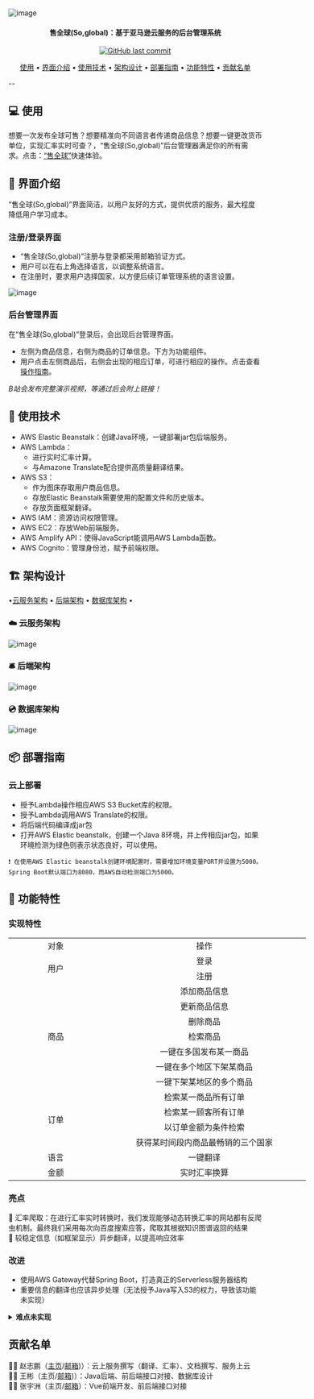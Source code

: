 
#
![image](https://github.com/Oran-Ac/aws-hackathon-2021/blob/master/head.png)
<h4 align="center">售全球(So,global)：基于亚马逊云服务的后台管理系统</h4>


<p align="center">
    <a href="https://github.com/Oran-Ac/aws-hackathon-2021/commits/master">
    <img src="https://img.shields.io/github/last-commit/Oran-Ac/aws-hackathon-2021.svg?style=flat-square&logo=github&logoColor=white"
         alt="GitHub last commit">

</p>
<p align="center">
  <a href="#computer-%E4%BD%BF%E7%94%A8">使用</a> •
  <a href="#rocket-界面介绍">界面介绍</a> •
  <a href="#page_with_curl-使用技术">使用技术</a> •
  <a href="#%EF%B8%8F-架构设计">架构设计</a> •
  <a href="#-部署指南">部署指南</a> •
  <a href="#-功能特性">功能特性</a> •
  <a href="#贡献名单">贡献名单</a> 
</p>

--

## :computer: 使用
想要一次发布全球可售？想要精准向不同语言者传递商品信息？想要一键更改货币单位，实现汇率实时可查？，“售全球(So,global)”后台管理器满足你的所有需求。点击：[“售全球”](http://soglobal-env.eba-gyvuqgty.us-east-1.elasticbeanstalk.com/)快速体验。






## :rocket: 界面介绍
“售全球(So,global)”界面简洁，以用户友好的方式，提供优质的服务，最大程度降低用户学习成本。
### 注册/登录界面
- “售全球(So,global)”注册与登录都采用邮箱验证方式。
- 用户可以在右上角选择语言，以调整系统语言。
- 在注册时，要求用户选择国家，以方便后续订单管理系统的语言设置。

![image](https://github.com/Oran-Ac/aws-hackathon-2021/blob/master/login.gif)

### 后台管理界面
在“售全球(So,global)”登录后，会出现后台管理界面。
- 左侧为商品信息，右侧为商品的订单信息。下方为功能组件。
- 用户点击左侧商品后，右侧会出现的相应订单，可进行相应的操作。点击查看<a href="#-功能特性">操作指南</a>。

*B站会发布完整演示视频，等通过后会附上链接！*


## :page_with_curl: 使用技术
- AWS Elastic Beanstalk：创建Java环境，一键部署jar包后端服务。
- AWS Lambda：
  - 进行实时汇率计算。
  - 与Amazone Translate配合提供高质量翻译结果。  
- AWS S3：
  - 作为图床存取用户商品信息。
  - 存放Elastic Beanstalk需要使用的配置文件和历史版本。
  - 存放页面框架翻译。
- AWS IAM：资源访问权限管理。
- AWS EC2：存放Web前端服务。
- AWS Amplify API：使得JavaScript能调用AWS Lambda函数。
- AWS Cognito：管理身份池，赋予前端权限。    


## 🏗️ 架构设计
•<a href="#%EF%B8%8F-云服务架构">云服务架构</a> •
  <a href="#%EF%B8%8F-后端架构">后端架构</a> •
  <a href="#-数据库架构">数据库架构</a> •
### ☁️ 云服务架构
![image](https://github.com/Oran-Ac/aws-hackathon-2021/blob/master/structure.png)
### 🛎️ 后端架构
![image](https://github.com/Oran-Ac/aws-hackathon-2021/blob/master/Back-end%20frame.png)
### 💿 数据库架构
![image](https://github.com/Oran-Ac/aws-hackathon-2021/blob/master/db.png)

## 📦 部署指南


### 云上部署
- 授予Lambda操作相应AWS S3 Bucket库的权限。
- 授予Lambda调用AWS Translate的权限。
- 将后端代码编译成jar包
- 打开AWS Elastic beanstalk，创建一个Java 8环境，并上传相应jar包，如果环境检测为绿色则表示状态良好，可以使用。<br>
```
❗ 在使用AWS Elastic beanstalk创建环境配置时，需要增加环境变量PORT并设置为5000。Spring Boot默认端口为8080，而AWS自动检测端口为5000。
```

## 🔨 功能特性
### 实现特性


<table border="0" cellpadding="0" cellspacing="0" width="591" style="border-collapse:
 collapse;table-layout:fixed;width:443pt" >
 <colgroup><col width="181" style="mso-width-source:userset;mso-width-alt:6371;width:136pt">
 <col class="xl637116" width="410" style="mso-width-source:userset;mso-width-alt:
 14449;width:307pt">
 </colgroup><tbody><tr height="27" style="mso-height-source:userset;height:20.0pt">
  <td height="27" class="xl647116" width="181" style="height:20.0pt;width:136pt" align="center">对象</td>
  <td class="xl647116" width="410" style="border-left:none;width:307pt" align="center">操作</td>
 </tr>
 <tr height="27" style="mso-height-source:userset;height:20.0pt">
  <td rowspan="2" height="54" class="xl647116" style="height:40.0pt;border-top:none" align="center">用户</td>
  <td class="xl647116" style="border-top:none;border-left:none" align="center">登录</td>
 </tr>
 <tr height="27" style="mso-height-source:userset;height:20.0pt">
  <td height="27" class="xl647116" style="height:20.0pt;border-top:none;border-left:
  none" align="center">注册</td>
 </tr>
 <tr height="27" style="mso-height-source:userset;height:20.0pt">
  <td rowspan="7" height="189" class="xl647116" style="height:140.0pt;border-top:
  none" align="center">商品</td>
  <td class="xl647116" style="border-top:none;border-left:none" align="center">添加商品信息</td>
 </tr>
 <tr height="27" style="mso-height-source:userset;height:20.0pt" align="center">
  <td height="27" class="xl647116" style="height:20.0pt;border-top:none;border-left:
  none">更新商品信息</td>
 </tr>
 <tr height="27" style="mso-height-source:userset;height:20.0pt" align="center">
  <td height="27" class="xl647116" style="height:20.0pt;border-top:none;border-left:
  none">删除商品</td>
 </tr>
 <tr height="27" style="mso-height-source:userset;height:20.0pt" align="center">
  <td height="27" class="xl647116" style="height:20.0pt;border-top:none;border-left:
  none">检索商品</td>
 </tr>
 <tr height="27" style="mso-height-source:userset;height:20.0pt" align="center">
  <td height="27" class="xl647116" style="height:20.0pt;border-top:none;border-left:
  none">一键在多国发布某一商品</td>
 </tr>
 <tr height="27" style="mso-height-source:userset;height:20.0pt" align="center">
  <td height="27" class="xl647116" style="height:20.0pt;border-top:none;border-left:
  none">一键在多个地区下架某商品</td>
 </tr>
 <tr height="27" style="mso-height-source:userset;height:20.0pt" align="center">
  <td height="27" class="xl647116" style="height:20.0pt;border-top:none;border-left:
  none">一键下架某地区的多个商品</td>
 </tr>
 <tr height="27" style="mso-height-source:userset;height:20.0pt" align="center">
  <td rowspan="4" height="108" class="xl647116" style="height:80.0pt;border-top:none">订单</td>
  <td class="xl647116" style="border-top:none;border-left:none">检索某一商品所有订单</td>
 </tr>
 <tr height="27" style="mso-height-source:userset;height:20.0pt" align="center">
  <td height="27" class="xl647116" style="height:20.0pt;border-top:none;border-left:
  none">检索某一顾客所有订单</td>
 </tr>
 <tr height="27" style="mso-height-source:userset;height:20.0pt" align="center">
  <td height="27" class="xl647116" style="height:20.0pt;border-top:none;border-left:
  none">以订单金额为条件检索</td>
 </tr>
 <tr height="27" style="mso-height-source:userset;height:20.0pt" align="center">
  <td height="27" class="xl647116" style="height:20.0pt;border-top:none;border-left:
  none">获得某时间段内商品最畅销的三个国家</td>
 </tr>
 <tr height="27" style="mso-height-source:userset;height:20.0pt">
  <td height="27" class="xl647116" width="181" style="height:20.0pt;width:136pt" align="center">语言</td>
  <td class="xl647116" width="410" style="border-left:none;width:307pt" align="center">一键翻译</td>
 </tr>
 <tr height="27" style="mso-height-source:userset;height:20.0pt">
  <td height="27" class="xl647116" width="181" style="height:20.0pt;width:136pt" align="center">金额</td>
  <td class="xl647116" width="410" style="border-left:none;width:307pt" align="center">实时汇率换算</td>
 </tr>

</tbody></table>

### 亮点
🌟 汇率爬取：在进行汇率实时转换时，我们发现能够动态转换汇率的网站都有反爬虫机制。最终我们采用每次向百度搜索应答，爬取其根据知识图谱返回的结果<br>
🌟 较稳定信息（如框架显示）异步翻译，以提高响应效率
### 改进
- 使用AWS Gateway代替Spring Boot，打造真正的Serverless服务器结构
- 重要信息的翻译也应该异步处理（无法授予Java写入S3的权力，导致该功能未实现）

<details><summary><b>难点未实现</b></summary><p> <b>税费计算</b>：<br>在阅读相关资料后，发现各国各类商品税费都不同，国家进出口中心上税务查询除了要输入出口国和进口国以外，还需要输入商品完整编号</p><p><b>邮费计算</b>：<br>邮费计算要求邮编等信息。在最初想要爬取联邦快递等跨国快递的网站给出指导价格，但是网站的操作逻辑导致无法爬取</p></details> 

## 贡献名单
🤸‍♂️ 赵志鹏（[主页](https://github.com/Oran-Ac)/<a href="mailto:oran_official@outlook.com">邮箱</a>)）：云上服务撰写（翻译、汇率）、文档撰写、服务上云<br>
🦸‍♀️ 王彬（主页/<a href="mailto:1286746591@qq.com">邮箱</a>)）：Java后端、前后端接口对接、数据库设计<br>
🙋‍♂️ 张宇洲（主页/<a href="mailto:89657899@qq.com">邮箱</a>）：Vue前端开发、前后端接口对接



